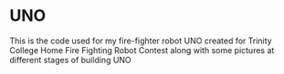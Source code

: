 # UNO
This is the code used for my fire-fighter robot UNO created for Trinity College Home Fire Fighting Robot Contest along with some pictures at different stages of building UNO
